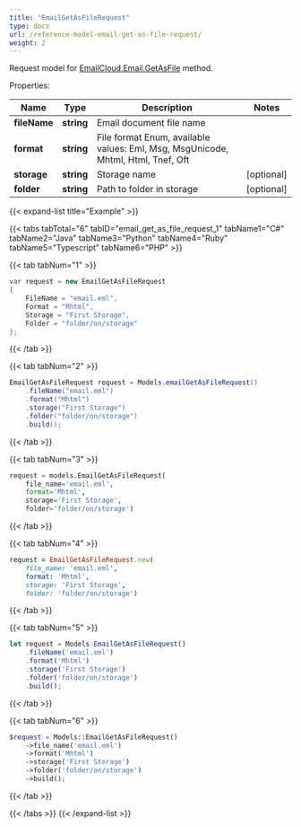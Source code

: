 ```yaml
---
title: "EmailGetAsFileRequest"
type: docs
url: /reference-model-email-get-as-file-request/
weight: 2
---
```


Request model for [EmailCloud.Email.GetAsFile](/email/reference-email-api/#getasfile) method.

Properties:

Name | Type | Description | Notes
---- | ---- | ----------- | -----
**fileName** |**string**|Email document file name |
**format** |**string**|File format Enum, available values: Eml, Msg, MsgUnicode, Mhtml, Html, Tnef, Oft |
**storage** |**string**|Storage name |[optional] 
**folder** |**string**|Path to folder in storage |[optional] 

{{< expand-list title="Example" >}}

{{< tabs tabTotal="6" tabID="email_get_as_file_request_1" tabName1="C#" tabName2="Java" tabName3="Python" tabName4="Ruby" tabName5="Typescript" tabName6="PHP" >}}

{{< tab tabNum="1" >}}

```csharp
var request = new EmailGetAsFileRequest
{ 
    FileName = "email.eml",
    Format = "Mhtml",
    Storage = "First Storage",
    Folder = "folder/on/storage"
};
```

{{< /tab >}}

{{< tab tabNum="2" >}}

```java
EmailGetAsFileRequest request = Models.emailGetAsFileRequest()
    .fileName("email.eml")
    .format("Mhtml")
    .storage("First Storage")
    .folder("folder/on/storage")
    .build();
```

{{< /tab >}}

{{< tab tabNum="3" >}}

```python
request = models.EmailGetAsFileRequest(
    file_name='email.eml',
    format='Mhtml',
    storage='First Storage',
    folder='folder/on/storage')
```

{{< /tab >}}

{{< tab tabNum="4" >}}

```ruby
request = EmailGetAsFileRequest.new(
    file_name: 'email.eml',
    format: 'Mhtml',
    storage: 'First Storage',
    folder: 'folder/on/storage')
```

{{< /tab >}}

{{< tab tabNum="5" >}}

```typescript
let request = Models.EmailGetAsFileRequest()
    .fileName('email.eml')
    .format('Mhtml')
    .storage('First Storage')
    .folder('folder/on/storage')
    .build();
```

{{< /tab >}}

{{< tab tabNum="6" >}}

```php
$request = Models::EmailGetAsFileRequest()
    ->file_name('email.eml')
    ->format('Mhtml')
    ->storage('First Storage')
    ->folder('folder/on/storage')
    ->build();
```

{{< /tab >}}

{{< /tabs >}}
{{< /expand-list >}}

